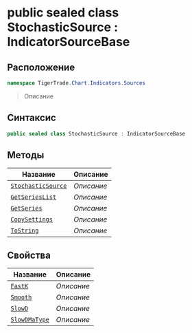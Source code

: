 
# public sealed class StochasticSource : IndicatorSourceBase
## Расположение
```csharp
namespace TigerTrade.Chart.Indicators.Sources
```



> Описание

## Синтаксис
```csharp
public sealed class StochasticSource : IndicatorSourceBase
```


## Методы
| Название | Описание |
| --- | --- |
| [`StochasticSource`](./StochasticSource.cs/Методы/StochasticSource.md) | *Описание* |
| [`GetSeriesList`](./StochasticSource.cs/Методы/GetSeriesList.md) | *Описание* |
| [`GetSeries`](./StochasticSource.cs/Методы/GetSeries.md) | *Описание* |
| [`CopySettings`](./StochasticSource.cs/Методы/CopySettings.md) | *Описание* |
| [`ToString`](./StochasticSource.cs/Методы/ToString.md) | *Описание* |

## Свойства
| Название | Описание |
| --- | --- |
| [`FastK`](./StochasticSource.cs/Свойства/FastK.md) | *Описание* |
| [`Smooth`](./StochasticSource.cs/Свойства/Smooth.md) | *Описание* |
| [`SlowD`](./StochasticSource.cs/Свойства/SlowD.md) | *Описание* |
| [`SlowDMaType`](./StochasticSource.cs/Свойства/SlowDMaType.md) | *Описание* |




